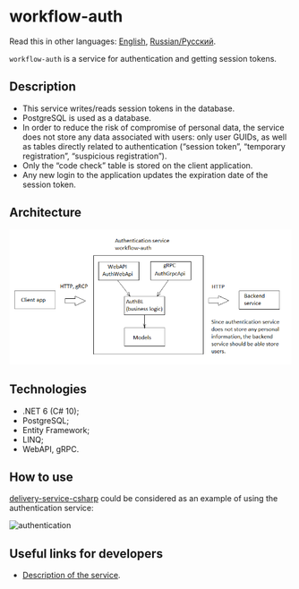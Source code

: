 # workflow-auth

Read this in other languages: [English](README.md), [Russian/Русский](README.ru.md).

`workflow-auth` is a service for authentication and getting session tokens.

## Description

- This service writes/reads session tokens in the database.
- PostgreSQL is used as a database.
- In order to reduce the risk of compromise of personal data, the service does not store any data associated with users: only user GUIDs, as well as tables directly related to authentication (“session token”, “temporary registration”, “suspicious registration”).
- Only the “code check” table is stored on the client application.
- Any new login to the application updates the expiration date of the session token.

## Architecture

![components](docs/img/components.png)

## Technologies

- .NET 6 (C# 10);
- PostgreSQL;
- Entity Framework;
- LINQ;
- WebAPI, gRPC.

## How to use

[delivery-service-csharp](https://github.com/alexeysp11/delivery-service-csharp) could be considered as an example of using the authentication service:

![authentication](https://github.com/alexeysp11/delivery-service-csharp/raw/main/docs/img/authentication.png)

## Useful links for developers

- [Description of the service](docs/description.md).
